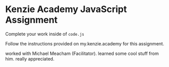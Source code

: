 # Kenzie Academy JavaScript Assignment

Complete your work inside of `code.js`

Follow the instructions provided on my.kenzie.academy for this assignment.

 worked  with Michael Meacham (Facilitator). learned some cool stuff from him. really appreciated.
